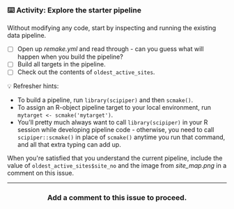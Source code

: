 ### :keyboard: Activity: Explore the starter pipeline

Without modifying any code, start by inspecting and running the existing data pipeline.

- [ ] Open up *remake.yml* and read through - can you guess what will happen when you build the pipeline?
- [ ] Build all targets in the pipeline.
- [ ] Check out the contents of `oldest_active_sites`.

:bulb: Refresher hints:

* To build a pipeline, run `library(scipiper)` and then `scmake()`.
* To assign an R-object pipeline target to your local environment, run `mytarget <- scmake('mytarget')`. 
* You'll pretty much always want to call `library(scipiper)` in your R session while developing pipeline code - otherwise, you need to call `scipiper::scmake()` in place of `scmake()` anytime you run that command, and all that extra typing can add up.

When you're satisfied that you understand the current pipeline, include the value of `oldest_active_sites$site_no` and the image from *site_map.png* in a comment on this issue.

<hr><h3 align="center">Add a comment to this issue to proceed.</h3>
